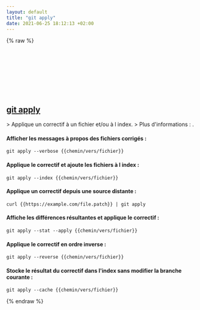 ```yaml
---
layout: default
title: "git apply"
date: 2021-06-25 18:12:13 +02:00
---
```

{% raw %}
<h2 id="git-apply">
  <a href="/fr/common/git-apply.html">git apply</a> <a href="#git-apply"><svg class="icon">
    <use href="/assets/images/unicode_sprite.svg#link" />
  </svg></a>
</h2>
> Applique un correctif à un fichier et/ou à l index.
> Plus d'informations : <https://git-scm.com/docs/git-apply>.

#### Afficher les messages à propos des fichiers corrigés :
```shell
git apply --verbose {{chemin/vers/fichier}}
```
#### Applique le correctif et ajoute les fichiers à l index :
```shell
git apply --index {{chemin/vers/fichier}}
```
#### Applique un correctif depuis une source distante :
```shell
curl {{https://example.com/file.patch}} | git apply
```
#### Affiche les différences résultantes et applique le correctif :
```shell
git apply --stat --apply {{chemin/vers/fichier}}
```
#### Applique le correctif en ordre inverse :
```shell
git apply --reverse {{chemin/vers/fichier}}
```
#### Stocke le résultat du correctif dans l'index sans modifier la branche courante :
```shell
git apply --cache {{chemin/vers/fichier}}
```
{% endraw %}